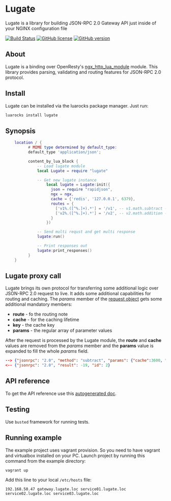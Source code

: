 # Lugate
Lugate is a library for building JSON-RPC 2.0 Gateway API just inside of your NGINX configuration file

[![Build Status](https://travis-ci.org/zinovyev/lugate.svg?branch=master)](https://travis-ci.org/zinovyev/lugate)
[![GitHub license](https://img.shields.io/badge/license-MIT-blue.svg)](https://raw.githubusercontent.com/zinovyev/lugate/master/LICENSE)
[![GitHub version](https://badge.fury.io/gh/zinovyev%2Flugate.svg)](https://badge.fury.io/gh/zinovyev%2Flugate)

## About
Lugate is a binding over OpenResty's [ngx\_http\_lua\_module](https://github.com/openresty/lua-nginx-module) module.
This library provides parsing, validating and routing features for JSON-RPC 2.0 protocol.

## Install
Lugate can be installed via the luarocks package manager. Just run:
```bash
luarocks install lugate
```

## Synopsis
```lua
    location / {
          # MIME type determined by default_type:
          default_type 'application/json';

          content_by_lua_block {
              -- Load lugate module
              local Lugate = require "lugate"

              -- Get new lugate instance
                  local lugate = Lugate:init({
                    json = require "rapidjson",
                    ngx = ngx,
                    cache = {'redis', '127.0.0.1', 6379},
                    routes = {
                      ['v1%.([^%.]+).*'] = '/v1', -- v1.math.subtract -> /v1.math
                      ['v2%.([^%.]+).*'] = '/v2', -- v2.math.addition -> /v2.math
                    }
                  })

              -- Send multi requst and get multi response
              lugate:run()

              -- Print responses out
              lugate:print_responses()
          }
    }
```

## Lugate proxy call
Lugate brings its own protocol for transferring some additional logic over JSON-RPC 2.0 request to live. It adds
some additional capabilities for routing and caching.
The *params* member of the [request object](http://www.jsonrpc.org/specification#request_object) gets some additional mandatory members:

* **route** - fo the routing note
* **cache** - for the caching lifetime
* **key** - the cache key
* **params** - the regular array of parameter values

After the request is processed by the Lugate module, the **route** and **cache** values are removed from the
*params* member and the **params** value is expanded to fill the whole *params* field.

```json
--> {"jsonrpc": "2.0", "method": "subtract", "params": {"cache":3600, "key": "foobar", "route": "v2.substract", "params": [42, 23]}, "id": 1}
<-- {"jsonrpc": "2.0", "result": -19, "id": 2}

```

## API reference
To get the API reference use this [autogenerated doc](http://zinovyev.github.io/lugate).

## Testing
Use `busted` framework for running tests.

## Running example
The example project uses vagrant provision.
So you need to have vagrant and virtualbox installed on your PC.
Launch project by running this command from the example directory:
```bash
vagrant up
```
Add this line to your local `/etc/hosts` file:
```
192.168.50.47 gateway.lugate.loc service01.lugate.loc service02.lugate.loc service03.lugate.loc
```
